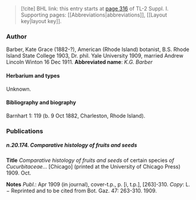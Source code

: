 > [!cite] BHL link: this entry starts at [page 316](https://www.biodiversitylibrary.org/page/33265043) of TL-2 Suppl. I.
> Supporting pages: [[Abbreviations|abbreviations]], [[Layout key|layout key]].

### Author

Barber, Kate Grace (1882-?), American (Rhode Island) botanist, B.S. Rhode Island State College 1903, Dr. phil. Yale University 1909, married Andrew Lincoln Winton 16 Dec 1911. 
**Abbreviated name**: *K.G. Barber*

#### Herbarium and types

Unknown.

#### Bibliography and biography

Barnhart 1: 119 (b. 9 Oct 1882, Charleston, Rhode Island).

### Publications

##### n.20.174. Comparative histology of fruits and seeds

**Title**
*Comparative histology of fruits and seeds* of certain species *of Cucurbitaceae*... \[Chicago\] (printed at the University of Chicago Press) 1909. Oct.

**Notes**
*Publ*.: Apr 1909 (in journal), cover-t.p., p. \[i, t.p.\], \[263\]-310. *Copy*: L. − Reprinted and to be cited from Bot. Gaz. 47: 263-310. 1909.


